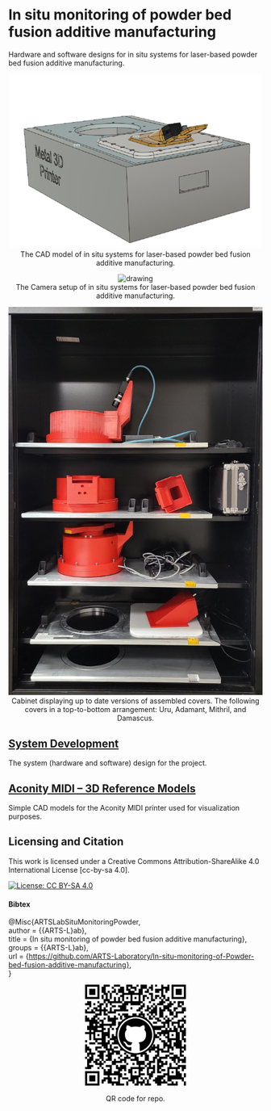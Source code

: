 # In situ monitoring of powder bed fusion additive manufacturing
Hardware and software designs for in situ systems for laser-based powder bed fusion additive manufacturing.


<p align="center">
<img src="media/cad.png" alt="drawing" width="700"/> <br> 
The CAD model of in situ systems for laser-based powder bed fusion additive manufacturing. 
</p>
<p align="center">
</p>

<p align="center">
<img src="media/setup.jpg" alt="drawing" width="700"/> <br> 
The Camera setup of in situ systems for laser-based powder bed fusion additive manufacturing.  
</p>
<p align="center">
</p>

<p align="center">
<img src="media/cabinetwithcovers.jpg" alt="drawing" width="700"/> <br> 
Cabinet displaying up to date versions of assembled covers. The following covers in a top-to-bottom arrangement: Uru, Adamant, Mithril, and Damascus. 
</p>
<p align="center">
</p>

## [System Development](system_development)
The system (hardware and software) design for the project.

## [Aconity MIDI – 3D Reference Models](Aconity_MIDI–3D_Reference_Models)
Simple CAD models for the Aconity MIDI printer used for visualization purposes.


## Licensing and Citation

This work is licensed under a Creative Commons Attribution-ShareAlike 4.0 International License [cc-by-sa 4.0].

[![License: CC BY-SA 4.0](https://img.shields.io/badge/License-CC_BY--SA_4.0-lightgrey.svg)](https://creativecommons.org/licenses/by-sa/4.0/)

#### Bibtex

@Misc{ARTSLabSituMonitoringPowder,  
  author = {{ARTS-L}ab},  
  title  = {In situ monitoring of powder bed fusion additive manufacturing},  
  groups = {{ARTS-L}ab},  
  url    = {https://github.com/ARTS-Laboratory/In-situ-monitoring-of-Powder-bed-fusion-additive-manufacturing},  
}  

<p align="center">
<img src="media/QR.png" alt="drawing" width="200"/>
</p>
<p align="center">
QR code for repo.
</p>
